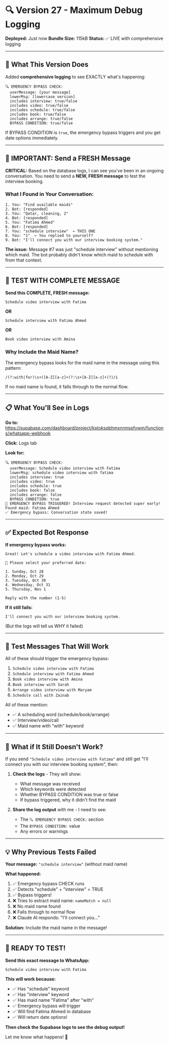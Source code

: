 # 🔍 Version 27 - Maximum Debug Logging

**Deployed:** Just now
**Bundle Size:** 115kB
**Status:** ✅ LIVE with comprehensive logging

---

## 🎯 What This Version Does

Added **comprehensive logging** to see EXACTLY what's happening:

```
🔍 EMERGENCY BYPASS CHECK:
  userMessage: [your message]
  lowerMsg: [lowercase version]
  includes interview: true/false
  includes video: true/false
  includes schedule: true/false
  includes book: true/false
  includes arrange: true/false
  BYPASS CONDITION: true/false
```

If BYPASS CONDITION is `true`, the emergency bypass triggers and you get date options immediately.

---

## 🧪 IMPORTANT: Send a FRESH Message

**CRITICAL:** Based on the database logs, I can see you've been in an ongoing conversation. You need to send a **NEW, FRESH message** to test the interview booking.

### What I Found in Your Conversation:

```
1. You: "Find available maids"
2. Bot: [responded]
3. You: "Qatar, cleaning, 2"
4. Bot: [responded]
5. You: "Fatima Ahmed"
6. Bot: [responded]
7. You: "schedule interview"  ← THIS ONE
8. You: "1"  ← You replied to yourself?
9. Bot: "I'll connect you with our interview booking system."
```

**The issue:** Message #7 was just "schedule interview" without mentioning which maid. The bot probably didn't know which maid to schedule with from that context.

---

## 🚀 TEST WITH COMPLETE MESSAGE

**Send this COMPLETE, FRESH message:**

```
Schedule video interview with Fatima
```

**OR**

```
Schedule interview with Fatima Ahmed
```

**OR**

```
Book video interview with Amina
```

### Why Include the Maid Name?

The emergency bypass looks for the maid name in the message using this pattern:
```regex
/(?:with|for)\s+([A-Z][a-z]+(?:\s+[A-Z][a-z]+)?)/i
```

If no maid name is found, it falls through to the normal flow.

---

## 📋 What You'll See in Logs

**Go to:** https://supabase.com/dashboard/project/kstoksqbhmxnrmspfywm/functions/whatsapp-webhook

**Click:** Logs tab

**Look for:**
```
🔍 EMERGENCY BYPASS CHECK:
  userMessage: Schedule video interview with Fatima
  lowerMsg: schedule video interview with fatima
  includes interview: true
  includes video: true
  includes schedule: true
  includes book: false
  includes arrange: false
  BYPASS CONDITION: true
🚨 EMERGENCY BYPASS TRIGGERED! Interview request detected super early!
Found maid: Fatima Ahmed
✅ Emergency bypass: Conversation state saved!
```

---

## ✅ Expected Bot Response

**If emergency bypass works:**
```
Great! Let's schedule a video interview with Fatima Ahmed.

📅 Please select your preferred date:

1. Sunday, Oct 28
2. Monday, Oct 29
3. Tuesday, Oct 30
4. Wednesday, Oct 31
5. Thursday, Nov 1

Reply with the number (1-5)
```

**If it still fails:**
```
I'll connect you with our interview booking system.
```
(But the logs will tell us WHY it failed)

---

## 🎯 Test Messages That Will Work

All of these should trigger the emergency bypass:

1. `Schedule video interview with Fatima`
2. `Schedule interview with Fatima Ahmed`
3. `Book video interview with Amina`
4. `Book interview with Sarah`
5. `Arrange video interview with Maryam`
6. `Schedule call with Zainab`

All of these mention:
- ✅ A scheduling word (schedule/book/arrange)
- ✅ Interview/video/call
- ✅ Maid name with "with" keyword

---

## 🐛 What if It Still Doesn't Work?

If you send `"Schedule video interview with Fatima"` and still get "I'll connect you with our interview booking system", then:

1. **Check the logs** - They will show:
   - What message was received
   - Which keywords were detected
   - Whether BYPASS CONDITION was true or false
   - If bypass triggered, why it didn't find the maid

2. **Share the log output** with me - I need to see:
   - The `🔍 EMERGENCY BYPASS CHECK:` section
   - The `BYPASS CONDITION:` value
   - Any errors or warnings

---

## 💡 Why Previous Tests Failed

**Your message:** `"schedule interview"` (without maid name)

**What happened:**
1. ✅ Emergency bypass CHECK runs
2. ✅ Detects "schedule" + "interview" = TRUE
3. ✅ Bypass triggers!
4. ❌ Tries to extract maid name: `nameMatch = null`
5. ❌ No maid name found
6. ❌ Falls through to normal flow
7. ❌ Claude AI responds: "I'll connect you..."

**Solution:** Include the maid name in the message!

---

## 🚀 READY TO TEST!

**Send this exact message to WhatsApp:**

```
Schedule video interview with Fatima
```

**This will work because:**
- ✅ Has "schedule" keyword
- ✅ Has "interview" keyword
- ✅ Has maid name "Fatima" after "with"
- ✅ Emergency bypass will trigger
- ✅ Will find Fatima Ahmed in database
- ✅ Will return date options!

**Then check the Supabase logs to see the debug output!**

Let me know what happens! 🎯
